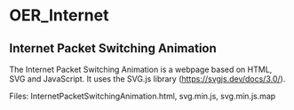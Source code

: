 # OER_Internet

## Internet Packet Switching Animation
The Internet Packet Switching Animation is a webpage based on HTML, SVG and JavaScript. It uses the SVG.js library (https://svgjs.dev/docs/3.0/).

Files: InternetPacketSwitchingAnimation.html, svg.min.js, svg.min.js.map
